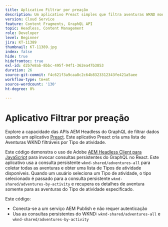 ```yaml
---
title: Aplicativo Filtrar por preação
description: Um aplicativo Preact simples que filtra aventuras WKND modeladas com Fragmentos de conteúdo.
version: Cloud Service
feature: Content Fragments, GraphQL API
topic: Headless, Content Management
role: Developer
level: Beginner
jira: KT-11389
thumbnail: KT-11389.jpg
index: false
hide: true
hidefromtoc: true
exl-id: d2b7e8ab-8bbc-495f-94f1-362ea47b3853
duration: 26
source-git-commit: f4c621f3a9caa8c2c64b8323312343fe421a5aee
workflow-type: tm+mt
source-wordcount: '130'
ht-degree: 0%

---
```


# Aplicativo Filtrar por preação

Explore a capacidade das APIs AEM Headless do GraphQL de filtrar dados usando um aplicativo [Preact](https://preactjs.com/). Este aplicativo Preact cria uma lista de Aventuras WKND filtráveis por Tipo de atividade.

Este código demonstra o uso de Adobe [AEM Headless Client para JavaScript](https://github.com/adobe/aem-headless-client-js/blob/main/api-reference.md) para invocar consultas persistentes do GraphQL no React. Este aplicativo usa a consulta persistente `wknd-shared/adventures-all` para coletar todas as aventuras e obter uma lista de Tipos de atividade disponíveis. Quando um usuário seleciona um Tipo de atividade, o tipo selecionado é passado para a consulta persistente `wknd-shared/adventures-by-activity` e recupera os detalhes de aventura somente para as aventuras do Tipo de atividade especificado.

Este código:

+ Conecta-se a um serviço AEM Publish e não requer autenticação
+ Usa as consultas persistentes do WKND: `wknd-shared/adventures-all` e `wknd-shared/adventures-by-activity`
